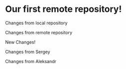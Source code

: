 # Our first remote repository! 

Changes from local repository

Changes from remote repository

New Changes!

Changes from Sergey

Changes from Aleksandr